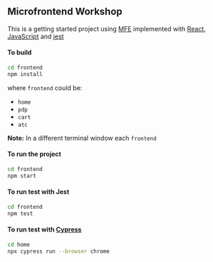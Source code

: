 ## Microfrontend Workshop

This is a getting started project using [MFE](https://en.wikipedia.org/wiki/Microfrontend) implemented with [React](https://react.dev/), [JavaScript](https://developer.mozilla.org/en-US/docs/Web/JavaScript) and [jest](https://jestjs.io/)

#### To build

```bash
cd frontend
npm install
```

where `frontend` could be:
- `home`
- `pdp`
- `cart`
- `atc`

**Note:** In a different terminal window each `frontend`

#### To run the project

```bash
cd frontend
npm start
```

#### To run test with Jest

```bash
cd frontend
npm test
```


#### To run test with [Cypress](https://www.cypress.io/)

```bash
cd home
npx cypress run --browser chrome
```